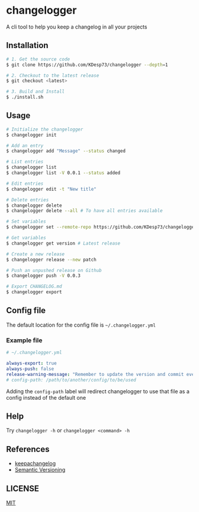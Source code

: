 # changelogger

A cli tool to help you keep a changelog in all your projects

## Installation

```bash
# 1. Get the source code
$ git clone https://github.com/KDesp73/changelogger --depth=1

# 2. Checkout to the latest release
$ git checkout <latest>

# 3. Build and Install
$ ./install.sh
```

## Usage

```bash
# Initialize the changelogger
$ changelogger init

# Add an entry
$ changelogger add "Message" --status changed

# List entries
$ changelogger list
$ changelogger list -V 0.0.1 --status added

# Edit entries
$ changelogger edit -t "New title"

# Delete entries
$ changelogger delete
$ changelogger delete --all # To have all entries available

# Set variables
$ changelogger set --remote-repo https://github.com/KDesp73/changelogger

# Get variables
$ changelogger get version # Latest release

# Create a new release
$ changelogger release --new patch

# Push an unpushed release on Github
$ changelogger push -V 0.0.3

# Export CHANGELOG.md
$ changelogger export
```

## Config file

The default location for the config file is `~/.changelogger.yml`

### Example file

```yml
# ~/.changelogger.yml

always-export: true
always-push: false
release-warning-message: "Remember to update the version and commit everything important!"
# config-path: /path/to/another/config/to/be/used
```

Adding the `config-path` label will redirect changelogger to use that file as a config instead of the default one

## Help

Try `changelogger -h` or `changelogger <command> -h` 

## References

- [keepachangelog](https://keepachangelog.com/en/1.1.0/)
- [Semantic Versioning](https://semver.org/spec/v2.0.0.html)

## LICENSE

[MIT](./LICENSE)
